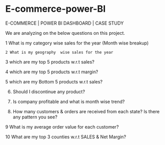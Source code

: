 # E-commerce-power-BI
E-COMMERCE | POWER BI DASHBOARD | CASE STUDY

We are analyzing on the below questions on this project.

  1 What is my  category wise sales for the year (Month wise breakup)

	2 What is my geography  wise sales for the year
  
  3 which are my top 5 products w.r.t sales?

  4 which are my top 5 products w.r.t margin?
  
  5  which are my Bottom 5  products w.r.t sales?
  
  6. Should I discontinue any product?

  7. Is company profitable and what is month wise trend?

  8. How many customers & orders are received from each state? Is there any pattern  you see?
  
  9 What is my average order value for each customer?
  
  10 What are my top 3 counties w.r.t  SALES & Net Margin?
